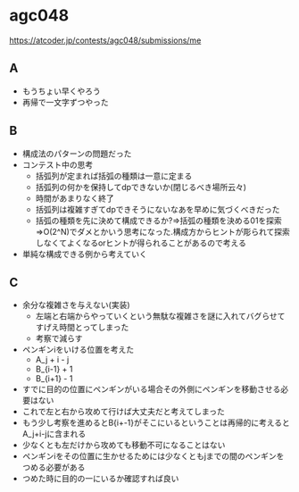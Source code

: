 # agc048

https://atcoder.jp/contests/agc048/submissions/me

## A

- もうちょい早くやろう
- 再帰で一文字ずつやった

## B

- 構成法のパターンの問題だった
- コンテスト中の思考
  - 括弧列が定まれば括弧の種類は一意に定まる
  - 括弧列の何かを保持してdpできないか(閉じるべき場所云々)
  - 時間があまりなく終了
  - 括弧列は複雑すぎてdpできそうにないなあを早めに気づくべきだった
  - 括弧の種類を先に決めて構成できるか?=>括弧の種類を決める01を探索=>O(2^N)でダメとかいう思考になった.構成方からヒントが彫られて探索しなくてよくなるorヒントが得られることがあるので考える
- 単純な構成できる例から考えていく

## C

- 余分な複雑さを与えない(実装)
  - 左端と右端からやっていくという無駄な複雑さを謎に入れてバグらせてすげえ時間とってしまった
  - 考察で減らす
- ペンギンiをいける位置を考えた
  - A_j + i - j
  - B_{i-1} + 1
  - B_{i+1} - 1
- すでに目的の位置にペンギンがいる場合その外側にペンギンを移動させる必要はない
- これで左と右から攻めて行けば大丈夫だと考えてしまった
- もう少し考察を進めるとB{i+-1}がそこにいるということは再帰的に考えるとA_j+i-jに含まれる
- 少なくとも左だけから攻めても移動不可になることはない
- ペンギンiをその位置に生かせるためには少なくともjまでの間のペンギンをつめる必要がある
- つめた時に目的の一にいるか確認すれば良い
